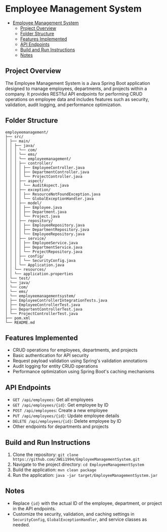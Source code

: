 # Employee Management System

<!-- TOC -->
* [Employee Management System](#employee-management-system)
  * [Project Overview](#project-overview)
  * [Folder Structure](#folder-structure)
  * [Features Implemented](#features-implemented)
  * [API Endpoints](#api-endpoints)
  * [Build and Run Instructions](#build-and-run-instructions)
  * [Notes](#notes)
<!-- TOC -->

## Project Overview
The Employee Management System is a Java Spring Boot application designed to manage employees, departments, and projects within a company. It provides RESTful API endpoints for performing CRUD operations on employee data and includes features such as security, validation, audit logging, and performance optimization.

## Folder Structure
```
employeemanagement/
├── src/
│ ├── main/
│ │ ├── java/
│ │ │ └── com/
│ │ │ └── ems/
│ │ │ └── employeemanagement/
│ │ │ ├── controller/
│ │ │ │ ├── EmployeeController.java
│ │ │ │ ├── DepartmentController.java
│ │ │ │ └── ProjectController.java
│ │ │ ├── aspect/
│ │ │ │ └── AuditAspect.java
│ │ │ ├── exception/
│ │ │ │ ├── ResourceNotFoundException.java
│ │ │ │ └── GlobalExceptionHandler.java
│ │ │ ├── model/
│ │ │ │ ├── Employee.java
│ │ │ │ ├── Department.java
│ │ │ │ └── Project.java
│ │ │ ├── repository/
│ │ │ │ ├── EmployeeRepository.java
│ │ │ │ ├── DepartmentRepository.java
│ │ │ │ └── EmployeeRepository.java
│ │ │ ├── service/
│ │ │ │ ├── EmployeeService.java
│ │ │ │ ├── DepartmentService.java
│ │ │ │ └── ProjectRepository.java
│ │ │ ├── config/
│ │ │ │ └── SecurityConfig.java
│ │ │ └── Application.java
│ │ └── resources/
│ │ └── application.properties
│ └── test/
│ └── java/
│ └── com/
│ └── ems/
│ └── employeemanagementsystem/
│ ├── EmployeeControllerIntegrationTests.java
│ ├── EmployeeControllerTest.java
│ ├── DepartentControllerTest.java
│ └── ProjectControllerTest.java
├── pom.xml
└── README.md
```

## Features Implemented
- CRUD operations for employees, departments, and projects
- Basic authentication for API security
- Request payload validation using Spring's validation annotations
- Audit logging for entity CRUD operations
- Performance optimization using Spring Boot's caching mechanisms

## API Endpoints
- `GET /api/employees`: Get all employees
- `GET /api/employees/{id}`: Get employee by ID
- `POST /api/employees`: Create a new employee
- `PUT /api/employees/{id}`: Update employee details
- `DELETE /api/employees/{id}`: Delete employee by ID
- Other endpoints for departments and projects

## Build and Run Instructions
1. Clone the repository: `git clone https://github.com/JWEi1994/EmployeeManagementSystem.git`
2. Navigate to the project directory: `cd EmployeeManagementSystem`
3. Build the application: `mvn clean package`
4. Run the application: `java -jar target/EmployeeManagementSystem.jar`

## Notes
- Replace `{id}` with the actual ID of the employee, department, or project in the API endpoints.
- Customize the security, validation, and caching settings in `SecurityConfig`, `GlobalExceptionHandler`, and service classes as needed.
